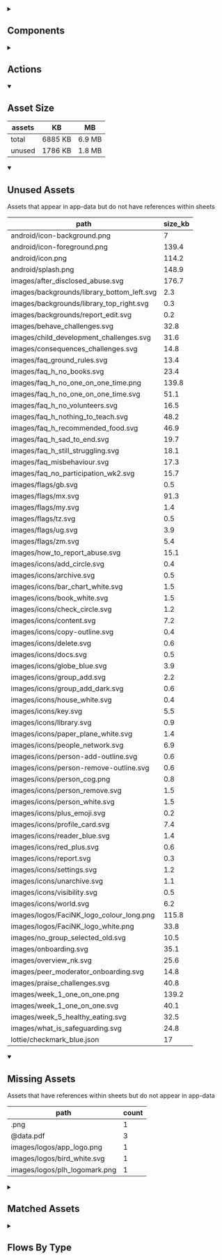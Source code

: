 <details >
<summary><h2>Components</h2></summary>

| type | count |
| --- | --- |
| accordion | 1 |
| accordion_section | 1 |
| animated_section | 1 |
| animated_slides | 1 |
| apple_sign_in_button | 2 |
| audio | 3 |
| button | 115 |
| carousel | 2 |
| combo_box | 7 |
| data_items | 52 |
| debug_toggle | 1 |
| display_grid | 2 |
| display_group | 145 |
| google_sign_in_button | 3 |
| image | 31 |
| items | 18 |
| lottie_animation | 8 |
| navigation_bar | 2 |
| pdf | 1 |
| qr_code | 2 |
| radio_button_grid | 10 |
| round_button | 40 |
| select_text | 2 |
| set_field | 4 |
| set_variable | 678 |
| simple_checkbox | 2 |
| task_card | 6 |
| task_progress_bar | 2 |
| template | 118 |
| test | 1 |
| text | 196 |
| text_area | 4 |
| text_box | 26 |
| title | 58 |
| toggle_bar | 7 |
| update_action_list | 2 |
| video | 3 |
| youtube | 2 |
</details>

<details >
<summary><h2>Actions</h2></summary>

| type | count |
| --- | --- |
| add_data | 6 |
| app_update | 1 |
| auth | 4 |
| emit: completed | 52 |
| emit: force_reload | 9 |
| emit: force_reprocess | 22 |
| emit: force_restart | 2 |
| emit: server_sync | 19 |
| emit: set_language | 2 |
| emit: uncompleted | 87 |
| feedback | 24 |
| go_to | 35 |
| nav | 1 |
| nav_stack | 7 |
| plh_parent_group | 11 |
| pop_up | 20 |
| reset_app | 4 |
| reset_data | 3 |
| save_to_device | 4 |
| set_data | 27 |
| set_field | 88 |
| set_item | 8 |
| set_local | 48 |
| share | 3 |
| user | 4 |
</details>

<details open>
<summary><h2>Asset Size</h2></summary>

| assets | KB | MB |
| --- | --- | --- |
| total | 6885 KB | 6.9 MB |
| unused | 1786 KB | 1.8 MB |
</details>

<details open>
<summary><h2>Unused Assets</h2></summary>

Assets that appear in app-data but do not have references within sheets

| path | size_kb |
| --- | --- |
| android/icon-background.png | 7 |
| android/icon-foreground.png | 139.4 |
| android/icon.png | 114.2 |
| android/splash.png | 148.9 |
| images/after_disclosed_abuse.svg | 176.7 |
| images/backgrounds/library_bottom_left.svg | 2.3 |
| images/backgrounds/library_top_right.svg | 0.3 |
| images/backgrounds/report_edit.svg | 0.2 |
| images/behave_challenges.svg | 32.8 |
| images/child_development_challenges.svg | 31.6 |
| images/consequences_challenges.svg | 14.8 |
| images/faq_ground_rules.svg | 13.4 |
| images/faq_h_no_books.svg | 23.4 |
| images/faq_h_no_one_on_one_time.png | 139.8 |
| images/faq_h_no_one_on_one_time.svg | 51.1 |
| images/faq_h_no_volunteers.svg | 16.5 |
| images/faq_h_nothing_to_teach.svg | 48.2 |
| images/faq_h_recommended_food.svg | 46.9 |
| images/faq_h_sad_to_end.svg | 19.7 |
| images/faq_h_still_struggling.svg | 18.1 |
| images/faq_misbehaviour.svg | 17.3 |
| images/faq_no_participation_wk2.svg | 15.7 |
| images/flags/gb.svg | 0.5 |
| images/flags/mx.svg | 91.3 |
| images/flags/my.svg | 1.4 |
| images/flags/tz.svg | 0.5 |
| images/flags/ug.svg | 3.9 |
| images/flags/zm.svg | 5.4 |
| images/how_to_report_abuse.svg | 15.1 |
| images/icons/add_circle.svg | 0.4 |
| images/icons/archive.svg | 0.5 |
| images/icons/bar_chart_white.svg | 1.5 |
| images/icons/book_white.svg | 1.5 |
| images/icons/check_circle.svg | 1.2 |
| images/icons/content.svg | 7.2 |
| images/icons/copy-outline.svg | 0.4 |
| images/icons/delete.svg | 0.6 |
| images/icons/docs.svg | 0.5 |
| images/icons/globe_blue.svg | 3.9 |
| images/icons/group_add.svg | 2.2 |
| images/icons/group_add_dark.svg | 0.6 |
| images/icons/house_white.svg | 0.4 |
| images/icons/key.svg | 5.5 |
| images/icons/library.svg | 0.9 |
| images/icons/paper_plane_white.svg | 1.4 |
| images/icons/people_network.svg | 6.9 |
| images/icons/person-add-outline.svg | 0.6 |
| images/icons/person-remove-outline.svg | 0.6 |
| images/icons/person_cog.png | 0.8 |
| images/icons/person_remove.svg | 1.5 |
| images/icons/person_white.svg | 1.5 |
| images/icons/plus_emoji.svg | 0.2 |
| images/icons/profile_card.svg | 7.4 |
| images/icons/reader_blue.svg | 1.4 |
| images/icons/red_plus.svg | 0.6 |
| images/icons/report.svg | 0.3 |
| images/icons/settings.svg | 1.2 |
| images/icons/unarchive.svg | 1.1 |
| images/icons/visibility.svg | 0.5 |
| images/icons/world.svg | 6.2 |
| images/logos/FaciNK_logo_colour_long.png | 115.8 |
| images/logos/FaciNK_logo_white.png | 33.8 |
| images/no_group_selected_old.svg | 10.5 |
| images/onboarding.svg | 35.1 |
| images/overview_nk.svg | 25.6 |
| images/peer_moderator_onboarding.svg | 14.8 |
| images/praise_challenges.svg | 40.8 |
| images/week_1_one_on_one.png | 139.2 |
| images/week_1_one_on_one.svg | 40.1 |
| images/week_5_healthy_eating.svg | 32.5 |
| images/what_is_safeguarding.svg | 24.8 |
| lottie/checkmark_blue.json | 17 |
</details>

<details open>
<summary><h2>Missing Assets</h2></summary>

Assets that have references within sheets but do not appear in app-data

| path | count |
| --- | --- |
| .png | 1 |
| @data.pdf | 3 |
| images/logos/app_logo.png | 1 |
| images/logos/bird_white.svg | 1 |
| images/logos/plh_logomark.png | 1 |
</details>

<details >
<summary><h2>Matched Assets</h2></summary>

Assets that are used within sheets and also can be found in the synced asset data

| path | size_kb | count |
| --- | --- | --- |
| images/backgrounds/home_bottom_right.svg | 2.3 | 1 |
| images/backgrounds/home_top_left.svg | 2.4 | 2 |
| images/backgrounds/reports_top_right.svg | 0.9 | 1 |
| images/crisis_hotlines.svg | 89 | 1 |
| images/during_disclosed_abuse.svg | 27.3 | 1 |
| images/faq_h_sharing_emotions_new.svg | 34 | 1 |
| images/faq_text_support.svg | 13.9 | 2 |
| images/icons/arrow_back.svg | 0.2 | 1 |
| images/icons/arrow_forward.svg | 0.2 | 1 |
| images/icons/cancel.svg | 0.4 | 2 |
| images/icons/check_circle.png | 0.6 | 1 |
| images/icons/checkmark-outline.svg | 0.2 | 2 |
| images/icons/close-circle-navy.svg | 1.4 | 1 |
| images/icons/cog_white.svg | 3.6 | 2 |
| images/icons/document-lock-outline.svg | 0.7 | 1 |
| images/icons/document-outline-blue.svg | 1.6 | 1 |
| images/icons/document-text-outline.svg | 0.5 | 1 |
| images/icons/download.svg | 0.4 | 1 |
| images/icons/download_white.svg | 0.7 | 1 |
| images/icons/edit.svg | 0.9 | 2 |
| images/icons/file-tray-full-outline.svg | 0.5 | 1 |
| images/icons/globe-outline.svg | 0.8 | 1 |
| images/icons/help.svg | 0.5 | 1 |
| images/icons/home-outline-white.svg | 1.6 | 1 |
| images/icons/home_white.svg | 1.7 | 1 |
| images/icons/information-circle-outline.svg | 0.5 | 1 |
| images/icons/library-outline-white.svg | 2.4 | 1 |
| images/icons/library.png | 1 | 2 |
| images/icons/library_white.svg | 2.8 | 1 |
| images/icons/log-in-outline.svg | 0.4 | 1 |
| images/icons/log-out-outline.svg | 0.3 | 1 |
| images/icons/menu-sharp-navy.svg | 1.2 | 1 |
| images/icons/pencil-outline-white.svg | 1.4 | 1 |
| images/icons/pencil_white.svg | 2 | 1 |
| images/icons/people-outline.svg | 0.9 | 1 |
| images/icons/person-circle-outline.svg | 0.7 | 1 |
| images/icons/person_cog.svg | 2.9 | 1 |
| images/icons/qr-code-outline.svg | 1 | 1 |
| images/icons/report.png | 0.5 | 1 |
| images/icons/sessions.png | 0.9 | 1 |
| images/icons/settings-outline-white.svg | 2.3 | 1 |
| images/icons/settings.png | 1.2 | 1 |
| images/icons/share.svg | 2.3 | 2 |
| images/icons/unarchive-outline-white.svg | 1.8 | 1 |
| images/learning_challenges.svg | 47.1 | 1 |
| images/logos/FaciNK_logo_colour.png | 102.7 | 2 |
| images/logos/IDEMS.png | 84.6 | 1 |
| images/logos/PLH.png | 26.6 | 1 |
| images/logos/UNICEF.jpg | 27.7 | 1 |
| images/logos/favicon.png | 12.8 | 1 |
| images/no_group_selected.svg | 13.9 | 2 |
| images/week_0_introduction.svg | 24.4 | 2 |
| images/week_2_check_in.svg | 38.5 | 2 |
| images/week_3_check_in.svg | 44.2 | 2 |
| images/week_4_final_chat_sessions.svg | 116 | 3 |
| lottie/facink_splash.json | 23.6 | 3 |
| old_logos/KEMAS.png | 5.6 | 1 |
| old_logos/LPPKN.png | 41.2 | 1 |
| old_logos/Oxford.png | 50 | 1 |
| old_logos/UPM.png | 120.8 | 1 |
| old_logos/lego.png | 10.4 | 1 |
| old_logos/masw.png | 7.1 | 1 |
| old_logos/thsn.png | 35.5 | 1 |
| pdf/companion.pdf | 791.4 | 1 |
| pdf/onboarding.pdf | 1800.4 | 1 |
| pdf/overview.pdf | 3247.5 | 1 |
</details>

<details >
<summary><h2>Flows By Type</h2></summary>

| type | subtype | total |
| --- | --- | --- |
| data_list |  | 34 |
| data_list | app_config_language_list | 1 |
| data_list | generated | 1 |
| data_list | legal_terms | 2 |
| data_list | lifecycle_actions | 1 |
| data_pipe |  | 1 |
| generator |  | 6 |
| global |  | 16 |
| global | legal_terms | 2 |
| global | onboarding | 2 |
| template |  | 92 |
| template | generated | 66 |
| template | legal_terms | 4 |
</details>
